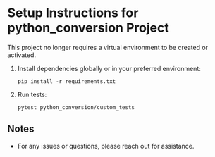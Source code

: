 # Setup Instructions for python_conversion Project

This project no longer requires a virtual environment to be created or activated.

1. Install dependencies globally or in your preferred environment:
   ```
   pip install -r requirements.txt
   ```

2. Run tests:
   ```
   pytest python_conversion/custom_tests
   ```

## Notes

- For any issues or questions, please reach out for assistance.
